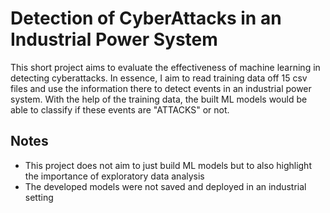 # Detection of CyberAttacks in an Industrial Power System
This short project aims to evaluate the effectiveness of machine learning in detecting cyberattacks. In essence, I aim to read training data off 15 csv files and use the information there to detect events in an industrial power system. With the help of the training data, the built ML models would be able to classify if these events are "ATTACKS" or not. 

## Notes
- This project does not aim to just build ML models but to also highlight the importance of exploratory data analysis
- The developed models were not saved and deployed in an industrial setting
